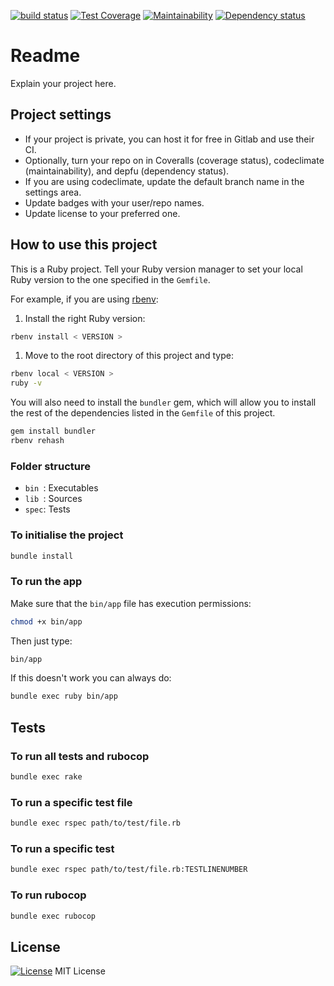 [![build status](https://gitlab.com/octopusinvitro/ruby-scafold/badges/main/pipeline.svg)](https://gitlab.com/octopusinvitro/ruby-scafold/commits/main)
[![Test Coverage](https://api.codeclimate.com/v1/badges/928faf993ccf571770dc/test_coverage)](https://codeclimate.com/github/octopusinvitro/ruby-scafold/test_coverage)
[![Maintainability](https://api.codeclimate.com/v1/badges/928faf993ccf571770dc/maintainability)](https://codeclimate.com/github/octopusinvitro/ruby-scafold/maintainability)
[![Dependency status](https://badges.depfu.com/badges/a5f9aa0eb83998a1a81f7b1298a0b4f8/overview.svg)](https://depfu.com/github/octopusinvitro/ruby-scafold?project=Bundler)

# Readme

Explain your project here.


## Project settings

* If your project is private, you can host it for free in Gitlab and use their CI.
* Optionally, turn your repo on in Coveralls (coverage status), codeclimate (maintainability), and depfu (dependency status).
* If you are using codeclimate, update the default branch name in the settings area.
* Update badges with your user/repo names.
* Update license to your preferred one.


## How to use this project

This is a Ruby project. Tell your Ruby version manager to set your local Ruby version to the one specified in the `Gemfile`.

For example, if you are using [rbenv](https://cbednarski.com/articles/installing-ruby/):

1. Install the right Ruby version:
  ```bash
  rbenv install < VERSION >
  ```
1. Move to the root directory of this project and type:
  ```bash
  rbenv local < VERSION >
  ruby -v
  ```

You will also need to install the `bundler` gem, which will allow you to install the rest of the dependencies listed in the `Gemfile` of this project.

```bash
gem install bundler
rbenv rehash
```


### Folder structure

* `bin `: Executables
* `lib `: Sources
* `spec`: Tests


### To initialise the project

```bash
bundle install
```


### To run the app

Make sure that the `bin/app` file has execution permissions:

```bash
chmod +x bin/app
```

Then just type:

```bash
bin/app
```

If this doesn't work you can always do:

```bash
bundle exec ruby bin/app
```


## Tests


### To run all tests and rubocop

```bash
bundle exec rake
```


### To run a specific test file


```bash
bundle exec rspec path/to/test/file.rb
```


### To run a specific test

```bash
bundle exec rspec path/to/test/file.rb:TESTLINENUMBER
```


### To run rubocop

```bash
bundle exec rubocop
```


## License

[![License](https://img.shields.io/badge/mit-license-green.svg?style=flat)](https://opensource.org/licenses/mit)
MIT License
